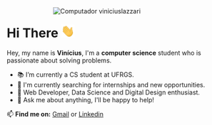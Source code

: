 <img src="https://raw.githubusercontent.com/MicaelliMedeiros/micaellimedeiros/master/image/computer-illustration.png" min-width="400px" max-width="400px" width="400px" align="right" alt="Computador viniciuslazzari">

<h1>Hi There <img  src="https://raw.githubusercontent.com/ABSphreak/ABSphreak/master/gifs/Hi.gif" width="30px"></h1>

Hey, my name is **Vinícius**, I'm a **computer science** student who is passionate about solving problems.

- 📚 I’m currently a CS student at UFRGS.
- 💼 I'm currently searching for internships and new opportunities.
- 🚀 Web Developer, Data Science and Digital Design enthusiast.
- 💬 Ask me about anything, I'll be happy to help!
 
📫 **Find me on:** [Gmail](mailto:vinilazzari028@gmail.com) or [Linkedin](https://www.linkedin.com/in/vinilazzari)

<br>
